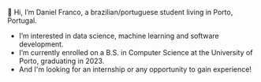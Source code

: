 👋 Hi, I’m Daniel Franco, a brazilian/portuguese student living in Porto, Portugal.
- I’m interested in data science, machine learning and software development.
- I’m currently enrolled on a B.S. in Computer Science at the University of Porto, graduating in 2023.
- And I'm looking for an internship or any opportunity to gain experience!
<!---
danfranco3/danfranco3 is a ✨ special ✨ repository because its `README.md` (this file) appears on your GitHub profile.
You can click the Preview link to take a look at your changes.
--->
